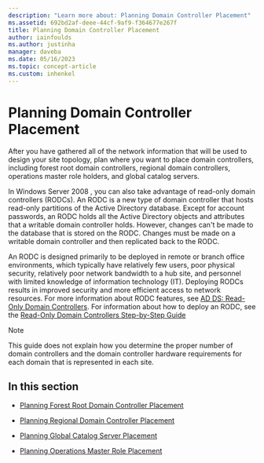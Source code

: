 ```yaml
---
description: "Learn more about: Planning Domain Controller Placement"
ms.assetid: 692bd2af-deee-44cf-9af9-f364677e267f
title: Planning Domain Controller Placement
author: iainfoulds
ms.author: justinha
manager: daveba
ms.date: 05/16/2023
ms.topic: concept-article
ms.custom: inhenkel
---
```


# Planning Domain Controller Placement

After you have gathered all of the network information that will be used to design your site topology, plan where you want to place domain controllers, including forest root domain controllers, regional domain controllers, operations master role holders, and global catalog servers.

In  Windows Server 2008 , you can also take advantage of read-only domain controllers (RODCs). An RODC is a new type of domain controller that hosts read-only partitions of the Active Directory database. Except for account passwords, an RODC holds all the Active Directory objects and attributes that a writable domain controller holds. However, changes can't be made to the database that is stored on the RODC. Changes must be made on a writable domain controller and then replicated back to the RODC.

An RODC is designed primarily to be deployed in remote or branch office environments, which typically have relatively few users, poor physical security, relatively poor network bandwidth to a hub site, and personnel with limited knowledge of information technology (IT). Deploying RODCs results in improved security and more efficient access to network resources. For more information about RODC features, see [AD DS: Read-Only Domain Controllers](/previous-versions/windows/it-pro/windows-server-2008-r2-and-2008/cc732801(v=ws.10)). For information about how to deploy an RODC, see the [Read-Only Domain Controllers Step-by-Step Guide](/previous-versions/windows/it-pro/windows-server-2008-r2-and-2008/cc772234(v=ws.10))

> [!NOTE]
> This guide does not explain how you determine the proper number of domain controllers and the domain controller hardware requirements for each domain that is represented in each site.

## In this section

- [Planning Forest Root Domain Controller Placement](../../ad-ds/plan/Planning-Forest-Root-Domain-Controller-Placement.md)

- [Planning Regional Domain Controller Placement](../../ad-ds/plan/Planning-Regional-Domain-Controller-Placement.md)

- [Planning Global Catalog Server Placement](../../ad-ds/plan/Planning-Global-Catalog-Server-Placement.md)

- [Planning Operations Master Role Placement](../../ad-ds/plan/Planning-Operations-Master-Role-Placement.md)
